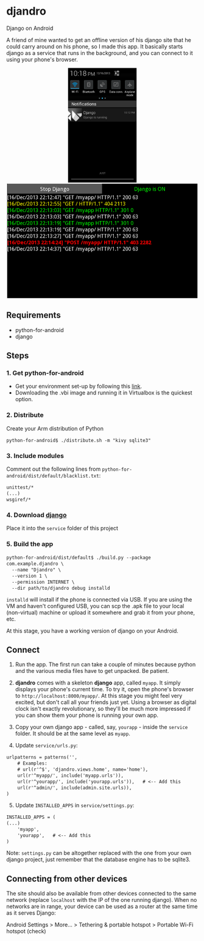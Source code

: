 djandro
=======

Django on Android

A friend of mine wanted to get an offline version of his django site that he could carry around on his phone, so I made this app. It basically starts django as a service that runs in the background, and you can connect to it using your phone's browser.


<div align="center"><img src="docs/service.png" alt="Service" height="300px"/>
<span> </span>
<img src="docs/console.png" alt="Service" height="300px"/></div>


## Requirements
- python-for-android
- django

## Steps
### 1. Get python-for-android
- Get your environment set-up by following this [link](http://python-for-android.readthedocs.org/en/latest/toolchain/).
- Downloading the .vbi image and running it in Virtualbox is the quickest option.

### 2. Distribute
Create your Arm distribution of Python
```
python-for-android$ ./distribute.sh -m "kivy sqlite3"
```
### 3. Include modules
Comment out the following lines from `python-for-android/dist/default/blacklist.txt`:
```
unittest/*
(...)
wsgiref/*
```

### 4. Download [django](https://github.com/django/django/tree/master/django)
Place it into the `service` folder of this project

### 5. Build the app
```
python-for-android/dist/default$ ./build.py --package com.example.djandro \
  --name "Djandro" \
  --version 1 \
  --permission INTERNET \
  --dir path/to/djandro debug installd
```
`installd` will install if the phone is connected via USB. If you are using the VM and haven't configured USB, you can scp the .apk file to your local (non-virtual) machine or upload it somewhere and grab it from your phone, etc.

At this stage, you have a working version of django on your Android.

## Connect

1. Run the app. The first run can take a couple of minutes because python and the various media files have to get unpacked. Be patient.

2. **djandro** comes with a skeleton **django** app, called `myapp`. It simply displays your phone's current time. To try it, open the phone's browser to `http://localhost:8000/myapp/`. At this stage you might feel very excited, but don't call all your friends just yet. Using a browser as digital clock isn't exactly revolutionary, so they'll be much more impressed if you can show them your phone is running your own app.

3. Copy your own django app - called, say, `yourapp` - inside the `service` folder. It should be at the same level as `myapp`.

4. Update `service/urls.py`:
```
urlpatterns = patterns('',
    # Examples:
    # url(r'^$', 'djandro.views.home', name='home'),
    url(r'^myapp/', include('myapp.urls')),
    url(r'^yourapp/', include('yourapp.urls')),   # <-- Add this
    url(r'^admin/', include(admin.site.urls)),
)
```
5. Update `INSTALLED_APPS` in `service/settings.py`:
```
INSTALLED_APPS = (
(...)
    'myapp',
    'yourapp',   # <-- Add this
)
```
Note: `settings.py` can be altogether replaced with the one from your own django project, just remember that the database engine has to be sqlite3.


## Connecting from other devices

The site should also be available from other devices connected to the same network (replace `localhost` with the IP of the one running django). When no networks are in range, your device can be used as a router at the same time as it serves Django:

Android Settings > More... > Tethering & portable hotspot > Portable Wi-Fi hotspot (check)
